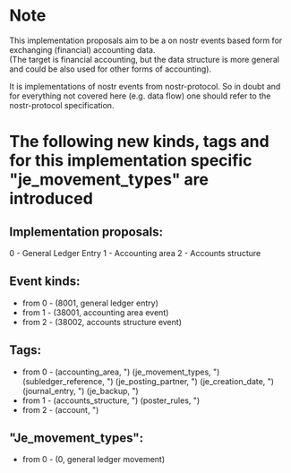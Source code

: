 # Note

This implementation proposals aim to be a on nostr events based form for exchanging (financial) accounting data.  
(The target is financial accounting, but the data structure is more general and could be also used for other forms of accounting).
  
It is implementations of nostr events from nostr-protocol. So in doubt and for everything not covered here (e.g. data flow) one should refer to the nostr-protocol specification.  

# The following new kinds, tags and for this implementation specific "je_movement_types" are introduced

## Implementation proposals:
0 - General Ledger Entry
1 - Accounting area
2 - Accounts structure

## Event kinds:
- from 0 -
(8001, general ledger entry)
- from 1 -
(38001, accounting area event)
- from 2 -
(38002, accounts structure event)

## Tags:
- from 0 -
(accounting_area, ")
(je_movement_types, ")
(subledger_reference, ")
(je_posting_partner, ")
(je_creation_date, ")
(journal_entry, ")
(je_backup, ")
- from 1 -
(accounts_structure, ")
(poster_rules, ")
- from 2 -
(account, ")

## "Je_movement_types":
- from 0 -
(0, general ledger movement)
